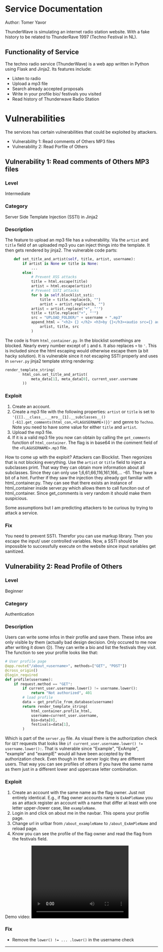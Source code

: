 # Service Documentation
Author: Tomer Yavor

ThunderWave is simulating an internet radio station website. With a fake history to be related to ThunderRave 1997 (Techno Festival in NL).
## Functionality of Service
The techno radio service (ThunderWave) is a web app written in Python using Flask and Jinja2. Its features include:
* Listen to radio
* Upload a mp3 file
* Search already accepted proposals
* Write in your profile bio/ festivals you visited
* Read history of Thunderwave Radio Station

# Vulnerabilities
The services has certain vulnerabilities that could be exploited by attackers.
- Vulnerability 1: Read comments of Others MP3 files
- Vulnerability 2: Read Porfile of Others 
## Vulnerability 1: Read comments of Others MP3 files
### Level
Intermediate
### Category
Server Side Template Injection (SSTI) in Jinja2 
### Description
The feature to upload an mp3 file has a vulnerability. Via the `artist` and `title` field of an uploaded mp3 you can inject things into the template. It then gets rendered by jinja2.
The vulnerable code parts:
``` Python
    def set_title_and_artist(self, title, artist, username):
        if artist is None or title is None:
            ...
        else:
            # Prevent XSS attacks
            title = html.escape(title)
            artist = html.escape(artist)
            # Prevent SSTI attacks
            for b in self.blocklist_ssti:
                title = title.replace(b, "")
                artist = artist.replace(b, "")
            artist = artist.replace("+", "'")
            title = title.replace("+", "'")
            src = "UPLOAD_FOLDER/" + username + ".mp3"
            append_html = "<h2> {} </h2> <h3>by {}</h3><audio src={} autoplay controls></audio>".format(
                artist, title, src
            )
```
The code is from `html_container.py`. In the blocklist somethings are blocked. Nearly every number except of `1` and `6`. It also replaces `+` to `'`. This is included since the html escaping would otherwise escape them (a bit hacky solution).
It is vulnerable since it not escaping SSTI properly and uses in `server.py` jinja2 template string rendering:
``` Python
render_template_string(
        html_con.set_title_and_artist(
            meta_data[1], meta_data[0], current_user.username
        ))
```
### Exploit
1. Create an account. 
2. Create a mp3 file with the following properties:
    `artist` or `title` is set to `'{{[].__class__.__mro__[1].__subclasses__()[-61].get_comments(html_con,+FLAGUSERNAME+)}}'` and genre to `Techno`. Note you need to have some value for either `title` and `artist`.
3. Upload the mp3 file.
4. If it is a valid mp3 file you now can obtain by calling the `get_comments` function of `html_container`.
   The flag is in base64 in the comment field of the `<FLAGUSERNAME>.mp3` file.

How to come up with the exploit? Attackers can Blocklist. Then regonizes that is not blocking everything. Use the `artist` or `title` field to inject a subclasses print. That way they can obtain more information about all subclasses. Since they can only use 1,6,61,66,116,161,166,... -61. They have a bit of a hint. Further if they saw the injection they already got familiar with html_container.py. They can see that there exists an instance of html_container inside server.py which allows them to call funciton out of html_container. Since get_comments is very random it should make them suspicious.

Some assumptions but I am predicting attackers to be curious by trying to attack a service.
### Fix
You need to prevent SSTI. Therefor you can use markup library. 
Then you escape the input/ user controlled variables. Now, a SSTI should be
impossible to successfully execute on the website since input variables get
sanitized.
## Vulnerability 2: Read Profile of Others
### Level
Beginner
### Category
Authentication
### Description
Users can write some infos in their profile and save them. These infos are only visible by them (actually bad design decision. Only occured to me now after writing it down ☹️). They can write a bio and list the festivals they visit.
The function to see your profile looks like that:
``` Python
# User profile page
@app.route("/about_<username>", methods=["GET", "POST"])
@cross_origin()
@login_required
def profile(username):
    if request.method == "GET":
        if current_user.username.lower() != username.lower():
            return "Not authorized", 401
        # load profile
        data = get_profile_from_database(username)
        return render_template_string(
            html_container.profile_html,
            username=current_user.username,
            bio=data[0],
            festivals=data[1],
        )
```
Which is part of the `server.py` file.
As visual there is the authorization check for `GET` requests that looks like `if current_user.username.lower() != username.lower():`. That is vulnerable since "Example", "ExAmple", "example" and "examplE" would all have been accepted by the authorization check. Even though in the server logic they are different users.
That way you can see profiles of others if you have the same name as them just in a different lower and uppercase letter combination.

### Exploit
1. Create an account with the same name as the flag owner. Just not entirely identical.
   E.g., if flag owner accounts name is `ExAmPleName` you as an attack register an account
   with a name that differ at least with one letter upper-/lower case, like `exampleName`.
2. Login in and click on about me in the navbar. This opens your profile page.
3. Change url in urlbar from `/about_exampleName` to `/about_ExAmPleName` and reload page.
4. Know you can see the profile of the flag owner and read the flag from the festivals field.

Demo video:
<video width="320" height="240" controls>
  <source src="../demo_vuln2.mp4" type="video/mp4">
</video>
### Fix
- Remove the `lower() != ... .lower()` in the username check
---
